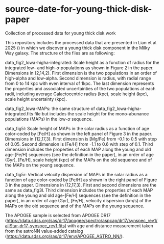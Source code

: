# source-date-for-young-thick-disk-paper
Collection of processed data for young thick disk work

This repository includes the processed data that are presented in Lian et al. 2025 () in which we discover a young thick disk component in the Milky Way galaxy. The structure of the files are as following:

data_fig2_lowa-higha-integrated: Scale height as a function of radius for the integrated low- and high-$\alpha$ populations as shown in Figure 2 in the paper. Dimensions in (2,14,2). First dimension is the two populations in an order of high-alpha and low-alpha. Second dimension is radius, with radial range from 0 to 14 kpc with even interval of 1kpc. The last dimension represents the properties and associated uncertainties of the two populations at each radii, including average Galactocentric radius (kpc), scale height (kpc), scale height uncertainty (kpc).  

data_fig2_lowa-MAPs: the same structure of data_fig2_lowa-higha-integrated.fits file but includes the scale height for the mono-abunance populations (MAPs) in the low-$\alpha$ sequence. 

data_fig5l: Scale height of MAPs in the solar radius as a function of age color-coded by [Fe/H] as shown in the left panel of Figure 3 in the paper. Dimensions in (12,17,3). First dimension is [Mg/Fe] from -0.1 to 0.5 with step of 0.05. Second dimension is [Fe/H] from -1.1 to 0.6 with step of 0.1. Third dimension includes the properties of each MAP along the young and old age-[Fe/H] sequences (see the definition in the paper), in an order of age (Gyr), [Fe/H], scale height (kpc) of the MAPs on the old sequence and of the MAPs on the young sequence. 

data_fig5r: Vertical velocity dispersion of MAPs in the solar radius as a function of age color-coded by [Fe/H] as shown in the right panel of Figure 3 in the paper. Dimensions in (12,17,3). First and second dimensions are the same as data_fig3l. Third dimension includes the properties of each MAP along the young and old age-[Fe/H] sequences (see the definition in the paper), in an order of age (Gyr), [Fe/H], velocity dispersion (km/s) of the MAPs on the old sequence and of the MAPs on the young sequence. 

The APOGEE sample is selected from APOGEE DR17 (https://data.sdss.org/sas/dr17/apogee/spectro/aspcap/dr17/synspec_rev1/allStar-dr17-synspec_rev1.fits) with age and distance measurement taken from the astroNN value-added catalog (https://data.sdss.org/sas/dr17/env/APOGEE_ASTRO_NN/). 
